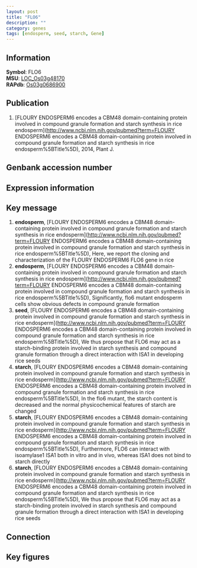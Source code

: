 ```yaml
---
layout: post
title: "FLO6"
description: ""
category: genes
tags: [endosperm, seed, starch, Gene]
---
```


## Information
__Symbol__: FLO6  
__MSU__: [LOC_Os03g48170](http://rice.plantbiology.msu.edu/cgi-bin/ORF_infopage.cgi?orf=LOC_Os03g48170)  
__RAPdb__: [Os03g0686900](http://rapdb.dna.affrc.go.jp/viewer/gbrowse_details/irgsp1?name=Os03g0686900)  

## Publication
1. [FLOURY ENDOSPERM6 encodes a CBM48 domain-containing protein involved in compound granule formation and starch synthesis in rice endosperm](http://www.ncbi.nlm.nih.gov/pubmed?term=FLOURY ENDOSPERM6 encodes a CBM48 domain-containing protein involved in compound granule formation and starch synthesis in rice endosperm%5BTitle%5D), 2014, Plant J.

## Genbank accession number

## Expression information

## Key message
1. __endosperm__, [FLOURY ENDOSPERM6 encodes a CBM48 domain-containing protein involved in compound granule formation and starch synthesis in rice endosperm](http://www.ncbi.nlm.nih.gov/pubmed?term=FLOURY ENDOSPERM6 encodes a CBM48 domain-containing protein involved in compound granule formation and starch synthesis in rice endosperm%5BTitle%5D),  Here, we report the cloning and characterization of the FLOURY ENDOSPERM6 FLO6 gene in rice
2. __endosperm__, [FLOURY ENDOSPERM6 encodes a CBM48 domain-containing protein involved in compound granule formation and starch synthesis in rice endosperm](http://www.ncbi.nlm.nih.gov/pubmed?term=FLOURY ENDOSPERM6 encodes a CBM48 domain-containing protein involved in compound granule formation and starch synthesis in rice endosperm%5BTitle%5D),  Significantly, flo6 mutant endosperm cells show obvious defects in compound granule formation
3. __seed__, [FLOURY ENDOSPERM6 encodes a CBM48 domain-containing protein involved in compound granule formation and starch synthesis in rice endosperm](http://www.ncbi.nlm.nih.gov/pubmed?term=FLOURY ENDOSPERM6 encodes a CBM48 domain-containing protein involved in compound granule formation and starch synthesis in rice endosperm%5BTitle%5D),  We thus propose that FLO6 may act as a starch-binding protein involved in starch synthesis and compound granule formation through a direct interaction with ISA1 in developing rice seeds
4. __starch__, [FLOURY ENDOSPERM6 encodes a CBM48 domain-containing protein involved in compound granule formation and starch synthesis in rice endosperm](http://www.ncbi.nlm.nih.gov/pubmed?term=FLOURY ENDOSPERM6 encodes a CBM48 domain-containing protein involved in compound granule formation and starch synthesis in rice endosperm%5BTitle%5D),  In the flo6 mutant, the starch content is decreased and the normal physicochemical features of starch are changed
5. __starch__, [FLOURY ENDOSPERM6 encodes a CBM48 domain-containing protein involved in compound granule formation and starch synthesis in rice endosperm](http://www.ncbi.nlm.nih.gov/pubmed?term=FLOURY ENDOSPERM6 encodes a CBM48 domain-containing protein involved in compound granule formation and starch synthesis in rice endosperm%5BTitle%5D),  Furthermore, FLO6 can interact with isoamylase1 ISA1 both in vitro and in vivo, whereas ISA1 does not bind to starch directly
6. __starch__, [FLOURY ENDOSPERM6 encodes a CBM48 domain-containing protein involved in compound granule formation and starch synthesis in rice endosperm](http://www.ncbi.nlm.nih.gov/pubmed?term=FLOURY ENDOSPERM6 encodes a CBM48 domain-containing protein involved in compound granule formation and starch synthesis in rice endosperm%5BTitle%5D),  We thus propose that FLO6 may act as a starch-binding protein involved in starch synthesis and compound granule formation through a direct interaction with ISA1 in developing rice seeds

## Connection

## Key figures


